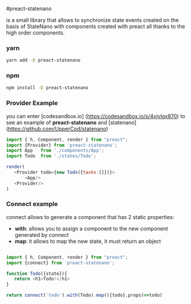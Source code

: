 #preact-statenano

is a small library that allows to synchronize state events created on the basis of StateNano with components created with preact all thanks to the high order components.

### yarn

```bash
yarn add -D preact-statenano
```
### npm

```bash
npm install -D preact-statenano
```

### Provider Example

you can enter [codesandbox.io] (https://codesandbox.io/s/4xjvlqx870) to see an example of **preact-statenano** and [statenano] (https://github.com/UpperCod/statenano)

```javascript
import { h, Component, render } from "preact";
import {Provider} from 'preact-statenano';
import App   from './components/App';
import Todo  from './states/Todo';

render(
   <Provider todo={new Todo({tasks:[]})}>
       <App/>
   <Provider/>
)
```

### Connect example

connect allows to generate a component that has 2 static properties:

- **with**: allows you to assign a component to the new component generated by connect
- **map**: it allows to map the new state, it must return an object

```javascript

import { h, Component, render } from "preact";
import {connect} from 'preact-statenano';

function Todo({state}){
   return <h1>Todo!</h1>
}

return connect('todo').with(Todo).map(({todo},props)=>todo)

```


